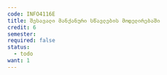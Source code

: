 ```yaml
---
code: INFO4116E
title: შესავალი მანქანური სწავლების მოდელირებაში
credit: 6
semester: 
required: false
status:
  - todo
want: 1
---
```


